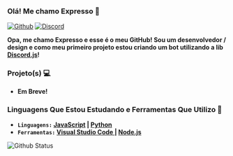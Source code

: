 ### Olá! Me chamo Expresso 👋
[![Github](https://img.shields.io/badge/-Github-000?style=flat&logo=Github&logoColor=white)](https://github.com/ExpressDeveloper) [![Discord](https://img.shields.io/badge/-Discord-7289da?style=flat&logo=Discord&logoColor=white)](hhttps://discord.gg/Expresso#9170)

**Opa, me chamo Expresso e esse é o meu GitHub! Sou um desenvolvedor / design e como meu primeiro projeto estou criando um bot utilizando a lib [Discord.js](https://www.npmjs.com/package/discord.js?source=post_page-----7b5fe27cb6fa----------------------)!**

### Projeto(s) 💻
- **Em Breve!**

### Linguagens Que Estou Estudando e Ferramentas Que Utilizo 🔧
- **`Linguagens:` [JavaScript](https://www.javascript.com/) | [Python](https://www.python.org/)**
- **`Ferramentas:` [Visual Studio Code ](https://visualstudio.microsoft.com/pt-br/) | [Node.js](https://nodejs.org/)**

![Github Status](https://github-readme-stats.vercel.app/api/?username=ExpressDeveloper&show_icons=true&title_color=fff&icon_color=79ff97&text_color=9f9f9f&bg_color=151515)
<br>
